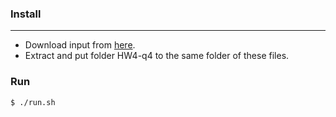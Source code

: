 ### Install
-----

- Download input from [here](http://snap.stanford.edu/class/cs246-data/HW4-q4.zip).
- Extract and put folder HW4-q4 to the same folder of these files.

### Run
	$ ./run.sh